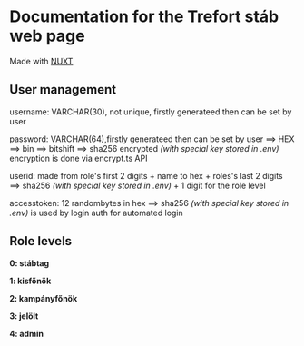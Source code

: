 # Documentation for the Trefort stáb web page

Made with [NUXT](https://nuxt.com)

## **User management**

username: VARCHAR(30), not unique, firstly generateed then can be set by user

password: VARCHAR(64),firstly generateed then can be set by user ==> HEX ==> bin ==> bitshift ==> sha256 encrypted *(with special key stored in .env)* encryption is done via encrypt.ts API

userid: made from role's first 2 digits + name to hex + roles's last 2 digits ==> sha256 *(with special key stored in .env)* + 1 digit for the role level

accesstoken: 12 randombytes in hex ==> sha256 *(with special key stored in .env)* is used by login auth for automated login


## **Role levels**

**0: stábtag**

**1: kisfőnök**

**2: kampányfőnök**

**3: jelölt**

**4: admin**

